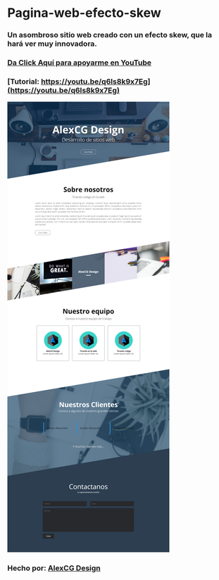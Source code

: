 # Pagina-web-efecto-skew

### Un asombroso sitio web creado con un efecto skew, que la hará ver muy innovadora.

### [Da Click Aquí para apoyarme en YouTube](https://www.youtube.com/c/AlexCGDesign?sub_confirmation=1)

### [Tutorial: https://youtu.be/q6Is8k9x7Eg](https://youtu.be/q6Is8k9x7Eg)

![AlexCG Design](https://github.com/AlexCGDesign/Pagina-web-efecto-skew/blob/master/Pagina%20web%20-%20Skew/Mockup.png)

### Hecho por: [AlexCG Design](https://www.youtube.com/c/AlexCGDesign?sub_confirmation=1)
